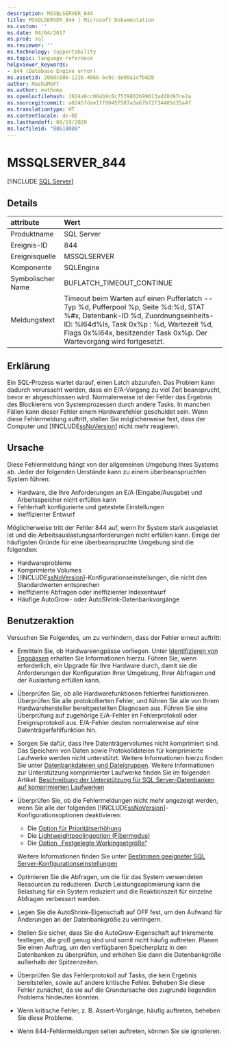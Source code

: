 ```yaml
---
description: MSSQLSERVER_844
title: MSSQLSERVER_844 | Microsoft Dokumentation
ms.custom: ''
ms.date: 04/04/2017
ms.prod: sql
ms.reviewer: ''
ms.technology: supportability
ms.topic: language-reference
helpviewer_keywords:
- 844 (Database Engine error)
ms.assetid: 2060c886-1226-4066-bc0c-de90a1cfb82b
author: MashaMSFT
ms.author: mathoma
ms.openlocfilehash: 1924a8cc064b9c0c7539802b99013ad28d97ce2a
ms.sourcegitcommit: a0245fdae1ff9045f587a3a67b72f34405d35a4f
ms.translationtype: HT
ms.contentlocale: de-DE
ms.lasthandoff: 08/19/2020
ms.locfileid: "88618088"
---
```

# <a name="mssqlserver_844"></a>MSSQLSERVER_844
 [!INCLUDE [SQL Server](../../includes/applies-to-version/sqlserver.md)]
  
## <a name="details"></a>Details  
  
| attribute | Wert |  
| :-------- | :---- |  
|Produktname|SQL Server|  
|Ereignis-ID|844|  
|Ereignisquelle|MSSQLSERVER|  
|Komponente|SQLEngine|  
|Symbolischer Name|BUFLATCH_TIMEOUT_CONTINUE|  
|Meldungstext|Timeout beim Warten auf einen Pufferlatch -- Typ %d, Pufferpool %p, Seite %d:%d, STAT %#x, Datenbank-ID %d, Zuordnungseinheits-ID: %I64d%ls, Task 0x%p : %d, Wartezeit %d, Flags 0x%I64x, besitzender Task 0x%p.  Der Wartevorgang wird fortgesetzt.|  
  
## <a name="explanation"></a>Erklärung
Ein SQL-Prozess wartet darauf, einen Latch abzurufen. Das Problem kann dadurch verursacht werden, dass ein E/A-Vorgang zu viel Zeit beansprucht, bevor er abgeschlossen wird. Normalerweise ist der Fehler das Ergebnis des Blockierens von Systemprozessen durch andere Tasks. In manchen Fällen kann dieser Fehler einem Hardwarefehler geschuldet sein.  Wenn diese Fehlermeldung auftritt, stellen Sie möglicherweise fest, dass der Computer und [!INCLUDE[ssNoVersion](../../includes/ssnoversion-md.md)] nicht mehr reagieren.

## <a name="cause"></a>Ursache
Diese Fehlermeldung hängt von der allgemeinen Umgebung Ihres Systems ab. Jeder der folgenden Umstände kann zu einem überbeanspruchten System führen:

- Hardware, die Ihre Anforderungen an E/A (Eingabe/Ausgabe) und Arbeitsspeicher nicht erfüllen kann
- Fehlerhaft konfigurierte und getestete Einstellungen
- Ineffizienter Entwurf

 Möglicherweise tritt der Fehler 844 auf, wenn Ihr System stark ausgelastet ist und die Arbeitsauslastungsanforderungen nicht erfüllen kann. Einige der häufigsten Gründe für eine überbeanspruchte Umgebung sind die folgenden:

- Hardwareprobleme
- Komprimierte Volumes
- [!INCLUDE[ssNoVersion](../../includes/ssnoversion-md.md)]-Konfigurationseinstellungen, die nicht den Standardwerten entsprechen
- Ineffiziente Abfragen oder ineffizienter Indexentwurf
- Häufige AutoGrow- oder AutoShrink-Datenbankvorgänge

## <a name="user-action"></a>Benutzeraktion  
Versuchen Sie Folgendes, um zu verhindern, dass der Fehler erneut auftritt:  
  
- Ermitteln Sie, ob Hardwareengpässe vorliegen. Unter [Identifizieren von Engpässen](../performance/identify-bottlenecks.md) erhalten Sie Informationen hierzu. Führen Sie, wenn erforderlich, ein Upgrade für Ihre Hardware durch, damit sie die Anforderungen der Konfiguration Ihrer Umgebung, Ihrer Abfragen und der Auslastung erfüllen kann.

- Überprüfen Sie, ob alle Hardwarefunktionen fehlerfrei funktionieren. Überprüfen Sie alle protokollierten Fehler, und führen Sie alle von Ihrem Hardwarehersteller bereitgestellten Diagnosen aus. Führen Sie eine Überprüfung auf zugehörige E/A-Fehler im Fehlerprotokoll oder Ereignisprotokoll aus. E/A-Fehler deuten normalerweise auf eine Datenträgerfehlfunktion hin.  
- Sorgen Sie dafür, dass Ihre Datenträgervolumes nicht komprimiert sind. Das Speichern von Daten sowie Protokolldateien für komprimierte Laufwerke werden nicht unterstützt. Weitere Informationen hierzu finden Sie unter [Datenbankdateien und Dateigruppen](../databases/database-files-and-filegroups.md). Weitere Informationen zur Unterstützung komprimierter Laufwerke finden Sie im folgenden Artikel: [Beschreibung der Unterstützung für SQL Server-Datenbanken auf komprimierten Laufwerken](https://support.microsoft.com/EN-US/help/231347)

- Überprüfen Sie, ob die Fehlermeldungen nicht mehr angezeigt werden, wenn Sie alle der folgenden [!INCLUDE[ssNoVersion](../../includes/ssnoversion-md.md)]-Konfigurationsoptionen deaktivieren:
   - Die [Option für Prioritätserhöhung](../../database-engine/configure-windows/configure-the-priority-boost-server-configuration-option.md)
   - Die [Lightweightpoolingoption (Fibermodus)](../../database-engine/configure-windows/lightweight-pooling-server-configuration-option.md)
   - Die [Option „Festgelegte Workingsetgröße“](../../database-engine/configure-windows/set-working-set-size-server-configuration-option.md)

    Weitere Informationen finden Sie unter [ Bestimmen geeigneter SQL Server-Konfigurationseinstellungen](https://support.microsoft.com/EN-US/help/319942)

- Optimieren Sie die Abfragen, um die für das System verwendeten Ressourcen zu reduzieren. Durch Leistungsoptimierung kann die Belastung für ein System reduziert und die Reaktionszeit für einzelne Abfragen verbessert werden.
- Legen Sie die AutoShrink-Eigenschaft auf OFF fest, um den Aufwand für Änderungen an der Datenbankgröße zu verringern.
- Stellen Sie sicher, dass Sie die AutoGrow-Eigenschaft auf Inkremente festlegen, die groß genug sind und somit nicht häufig auftreten. Planen Sie einen Auftrag, um den verfügbaren Speicherplatz in den Datenbanken zu überprüfen, und erhöhen Sie dann die Datenbankgröße außerhalb der Spitzenzeiten.
- Überprüfen Sie das Fehlerprotokoll auf Tasks, die kein Ergebnis bereitstellen, sowie auf andere kritische Fehler. Beheben Sie diese Fehler zunächst, da sie auf die Grundursache des zugrunde liegenden Problems hindeuten könnten.
- Wenn kritische Fehler, z. B. Assert-Vorgänge, häufig auftreten, beheben Sie diese Probleme.
- Wenn 844-Fehlermeldungen selten auftreten, können Sie sie ignorieren.